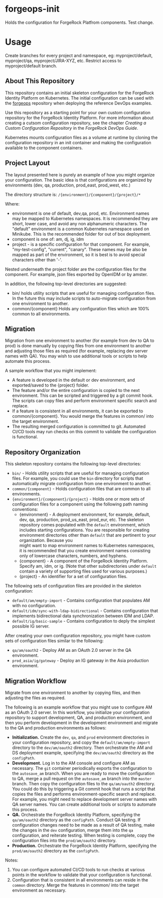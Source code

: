 # forgeops-init

Holds the configuration for ForgeRock Platfrom components. Test change.

# Usage

Create branches for every project and namespace, eg: myproject/default, myproject/qa, myproject/JIRA-XYZ, etc.
Restrict access to myproject/default branch. 


## About This Repository

This repository contains an initial skeleton configuration for the ForgeRock 
Identity Platform on Kubernetes. The initial configuration can be used with the 
[forgeops](https://stash.forgerock.org/projects/CLOUD/repos/forgeops) repository 
when deploying the reference DevOps examples. 

Use this repository as a starting point for your own custom configuration 
repository for the ForgeRock Identity Platform. For more information about 
creating a cutsom configuration repository, see the chapter _Creating a Custom 
Configuration Repository_ in the _ForgeRock DevOps Guide_.

Kubernetes mounts configuration files as a volume at runtime by cloning the 
configuration repository in an init container and making the configuration 
available to the component containers.
 

## Project Layout 

The layout presented here is purely an example of how you might organize your configuration. The basic
idea is that configurations are organized by environments (dev, qa, production, prod_east, prod_west, etc.)

The directory structure is:  `/{environment}/{component}/{project}/* `

Where:
* environment is one of default, dev,qa, prod, etc. Environment names may be mapped to Kubernetes namespaces. It
is recommended they are short, lower case, and avoid any non alphanumeric characters. The "default" environment
is a common Kubernetes namespace used on Minikube. This is the recommended folder for out of box deployment.
* component is one of: am, dj, ig, idm
* project - is a specific configuration for that component. For example, "my-test-config", "current", "canary".
These names may be also be mapped as part of the environment, so it is best is to avoid special characters
other than '-'. 


Nested underneath the project folder are the configuration files for the component. For example, json files exported by OpenIDM or 
by amster. 

In addition, the following top-level directories are suggested:

* bin/  holds utility scripts that are useful for managing configuration files. In the future this may include scripts 
 to auto-migrate configuration from one environment to another.
* common/{component}  Holds any configuration files which are 100% common to all environments. 


## Migration

Migration from one environment to another (for example from dev to QA to prod) is done manually by
copying files from one environment to another and adjusting those files as required (for example,
replacing dev server names with QA).  You may wish to use additional tools or scripts to help automate this
process.


A sample workflow that you might implement:

* A feature is developed in the default or dev environment, and exported/saved to the {project} folder.
* The feature and/or the entire configuration is copied to the next environment. This can be scripted and 
 triggered by a git commit hook. The
 scripts can copy files and perform environment specific search and replace. 
* If a feature is consistent in all environments, it can be exported to common/{component}. You would
merge the features in common/ into the target environment.
* The resulting merged configuration is committed to git. Automated CI/CD tools may run checks on this
commit to validate the configuration is functional. 


## Repository Organization 

This skeleton repository contains the following top-level directories:
 
  * `bin/` - Holds utility scripts that are useful for managing configuration 
    files. For example, you could use the `bin` directory for scripts that 
    automatically migrate configuration from one environment to another.
  * `common/{component}` - Holds configuration files that are common to all 
    environments. 
  * `{environment}/{component}/{project}` - Holds one or more sets of 
    configuration files for a component using the following path naming 
    conventions: 
    * {environment} - A deployment environment, for example, default, dev, qa, 
      production, prod_us_east, prod_eur, etc. The skeleton repository comes 
      populated with the `default` environment, which includes starting 
      configurations. You are responsible for creating environment directories 
      other than `default` that are pertinent to your organization. Because you  
      might want to map environment names to Kubernetes namespaces, it is 
      recommended that you create environment names consisting only of lowercase 
      characters, numbers, and hyphens. 
    * {component} - A component of the ForgeRock Identity Platform. Specify am, 
      idm, or ig. (Note that other subdirectories under `default` contain a 
      variety of supporting files used for various purposes.)
    * {project} - An identifier for a set of configuration files.
       
The following sets of configuration files are provided in the skeleton 
configuration:
       
  * `default/am/empty-import` - Contains configuration that populates AM with
    no configuration. 
  * `default/idm/sync-with-ldap-bidirectional` - Contains configuration that 
    implements bidirectional data synchronization between IDM and LDAP.
  * `default/ig/basic-sample` - Contains configuration to deply the simplest 
    possible IG server.
    
After creating your own configuration repository, you might have custom sets of 
configuration files similar to the following:

  * `qa/am/oauth2` - Deploy AM as an OAuth 2.0 server in the QA environment.
  * `prod_asia/ig/gateway` - Deploy an IG gateway in the Asia production 
    environment.   


## Migration Workflow

Migrate from one environment to another by copying files, and then adjusting the 
files as required. 

The following is an example workflow that you might use to configure AM as an 
OAuth 2.0 server. In this workflow, you initialize your configuration repository
to support development, QA, and production environment, and then you perform 
development in the development environment and migrate to the QA and production 
environments as follows:

* __Initialization.__ Create the `dev`, `qa`, and `prod` environment directories
in your configuration repository, and copy the 
`default/am/empty-import` directory to the `dev/am/oauth2` directory. Then 
orchestrate the AM and DS deployment example, specifying the `dev/am/oauth2` 
directory as the `configPath`.
* __Development.__ Log in to the AM console and configure AM as necessary. The 
`git` container periodically exports the configuration to the `autosave_am` 
branch. When you are ready to move the configuration to QA, merge a pull request 
on the `autosave_am` branch into the `master` branch. Then copy the 
configuration files to the `qa/am/oauth2` directory. You could do this by 
triggering a Git commit hook that runs a script that copies the files and 
performs environment-specific search and replace. For example, you might need to
 replace development server names with QA server names. You can create 
 additional tools or scripts to automate this process.
* __QA.__ Orchestrate the ForgeRock Identity Platform, specifying the 
`qa/am/oauth2` directory as the `configPath`. Conduct QA testing. If 
configuration changes need to be made as a result of QA testing, make the 
changes in the `dev` configuration, merge them into the `qa` configuration, 
and reiterate testing. When testing is complete, copy the configuration files 
into the `prod/am/oauth2` directory.    
* __Production.__ Orchestrate the ForgeRock Identity Platform, specifying the 
`prod/am/oauth2` directory as the `configPath`. 

Notes:

1. You can configure automated CI/CD tools to run checks at various points in 
the workflow to validate that your configuration is functional.
1. Configuration that is consistent in all environments can reside in the
`common` directory. Merge the features in common/ into the target environment
as necessary.
